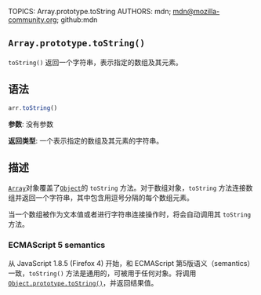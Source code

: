 TOPICS: Array.prototype.toString
AUTHORS: mdn; mdn@mozilla-community.org; github:mdn

## `Array.prototype.toString()`

`toString()` 返回一个字符串，表示指定的数组及其元素。

## 语法

```javascript
arr.toString()
```

**参数**: 没有参数

**返回类型**: 一个表示指定的数组及其元素的字符串。

## 描述

[`Array`](/zh-hans/webfrontend/Array_Object)对象覆盖了[`Object`](/zh-hans/webfrontend/Object)的 `toString`
方法。对于数组对象，`toString` 方法连接数组并返回一个字符串，其中包含用逗号分隔的每个数组元素。

当一个数组被作为文本值或者进行字符串连接操作时，将会自动调用其 `toString` 方法。

### ECMAScript 5 semantics

从 JavaScript 1.8.5 (Firefox 4) 开始，和 ECMAScript 第5版语义（semantics）一致，`toString()` 方法是通用的，可被用于任何对象。将调用[`Object.prototype.toString()`](/zh-hans/webfrontend/Object.prototype.toString)，并返回结果值。
